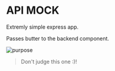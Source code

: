 # API MOCK

Extremly simple express app.

Passes butter to the backend component.

![purpose](https://media.giphy.com/media/Fsn4WJcqwlbtS/giphy.gif "You pass butter")

> Don't judge this one :)!
